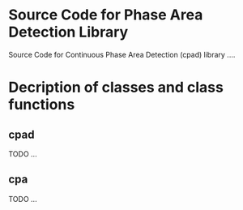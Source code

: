# Source Code for Phase Area Detection Library

Source Code for Continuous Phase Area Detection (cpad) library ....

# Decription of classes and class functions

## cpad
TODO ...

## cpa
TODO ...